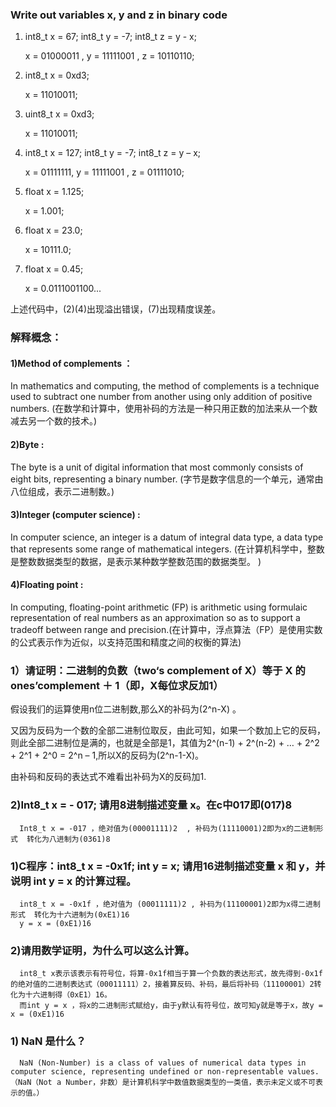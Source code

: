 ### Write out variables x, y and z in binary code
1) int8_t x = 67; int8_t y = -7; int8_t z = y - x;

      x = 01000011 , y = 11111001 , z = 10110110;
      
2) int8_t x = 0xd3;
      
      x = 11010011;
      
3) uint8_t x = 0xd3;

      x = 11010011;
      
4) int8_t x = 127; int8_t y = -7; int8_t z = y – x;

      x = 01111111, y = 11111001 , z = 01111010;

5) float x = 1.125;

      x = 1.001;

6) float x = 23.0;

      x = 10111.0;

7) float x = 0.45;
 
      x = 0.0111001100...
      
上述代码中，(2)(4)出现溢出错误，(7)出现精度误差。

### 解释概念：

#### 1)Method of complements ：

In mathematics and computing, the method of complements is a technique used to subtract one number from another using only addition of positive numbers. (在数学和计算中，使用补码的方法是一种只用正数的加法来从一个数减去另一个数的技术。)

#### 2)Byte :

The byte is a unit of digital information that most commonly consists of eight bits, representing a binary number. (字节是数字信息的一个单元，通常由八位组成，表示二进制数。)

#### 3)Integer (computer science) :

In computer science, an integer is a datum of integral data type, a data type that represents some range of mathematical integers. (在计算机科学中，整数是整数数据类型的数据，是表示某种数学整数范围的数据类型。 )

#### 4)Floating point :

In computing, floating-point arithmetic (FP) is arithmetic using formulaic representation of real numbers as an approximation so as to support a tradeoff between range and precision.(在计算中，浮点算法（FP）是使用实数的公式表示作为近似，以支持范围和精度之间的权衡的算法)

### 1）请证明：二进制的负数（two‘s complement of X）等于 X 的 ones’complement ＋ 1（即，X每位求反加1）

假设我们的运算使用n位二进制数,那么X的补码为(2^n-X) 。

又因为反码为一个数的全部二进制位取反，由此可知，如果一个数加上它的反码，则此全部二进制位是满的，也就是全部是1，其值为2^(n-1) + 2^(n-2) + … + 2^2 + 2^1 + 2^0 = 2^n – 1,所以X的反码为(2^n-1-X)。

由补码和反码的表达式不难看出补码为X的反码加1.    

### 2)Int8_t x = - 017; 请用8进制描述变量 x。在c中017即(017)8 

      Int8_t x = -017 ，绝对值为(00001111)2  , 补码为(11110001)2即为x的二进制形式  转化为八进制为(0361)8
      
### 1)C程序：int8_t x = -0x1f; int y = x; 请用16进制描述变量 x 和 y，并说明 int y = x 的计算过程。

      int8_t x = -0x1f ，绝对值为 (00011111)2 , 补码为(11100001)2即为x得二进制形式  转化为十六进制为(0xE1)16        
      y = x = (0xE1)16
      
### 2)请用数学证明，为什么可以这么计算。

      int8_t x表示该表示有符号位，将算-0x1f相当于算一个负数的表达形式，故先得到-0x1f的绝对值的二进制表达式（00011111）2，接着算反码、补码，最后将补码（11100001）2转化为十六进制得（0xE1）16。          
      而int y = x ，将x的二进制形式赋给y，由于y默认有符号位，故可知y就是等于x，故y = x = (0xE1)16

### 1) NaN 是什么？

      NaN (Non-Number) is a class of values of numerical data types in computer science, representing undefined or non-representable values. （NaN（Not a Number，非数）是计算机科学中数值数据类型的一类值，表示未定义或不可表示的值。）
      



